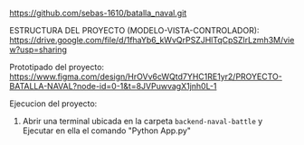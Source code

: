 https://github.com/sebas-1610/batalla_naval.git

ESTRUCTURA DEL PROYECTO (MODELO-VISTA-CONTROLADOR):
https://drive.google.com/file/d/1fhaYb6_kWvQrPSZJHlTqCpSZlrLzmh3M/view?usp=sharing

Prototipado del proyecto:
https://www.figma.com/design/HrOVv6cWQtd7YHC1RE1yr2/PROYECTO-BATALLA-NAVAL?node-id=0-1&t=8JVPuwvagX1jnh0L-1

Ejecucion del proyecto:

1.  Abrir una terminal ubicada en la carpeta `backend-naval-battle` y Ejecutar en ella el comando "Python App.py"
